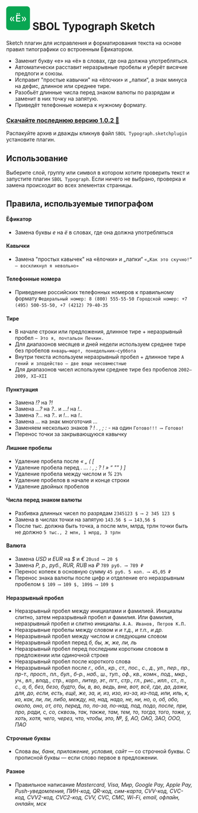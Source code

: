 # ![alt text](https://raw.githubusercontent.com/DanilovM/SBOLTypographSketch/master/SBOLTypograph_icon.svg) SBOL Typograph Sketch

Sketch плагин для исправления и форматирования текста на основе правил типографики со встроенным Ёфикатором.

* Заменит букву «е» на «ё» в словах, где она должна употребляться. 
* Автоматически расставит неразрывные пробелы и уберёт висячие предлоги и союзы. 
* Исправит "простые кавычки" на «ёлочки» и „лапки“, а знак минуса на дефис, длинное или среднее тире. 
* Разобьёт длинные числа перед знаком валюты по разрядам и заменит в них точку на запятую. 
* Приведёт телефонные номера к нужному формату. 

### [Скачайте последнюю версию 1.0.2 :rocket:](https://danilovm.github.io/SBOLTypographSketch/download/sboltypograph-1.0.2.zip)

Распакуйте архив и дважды кликнув файл ```SBOL Typograph.sketchplugin``` установите плагин.
    
## Использование

Выберите слой, группу или символ в котором хотите проверить текст и запустите плагин ```SBOL Typograph```. Если ничего не выбрано, проверка и замена происходит во всех элементах страницы.

## Правила, используемые типографом

#### Ёфикатор

* Замена буквы *е* на *ё* в словах, где она должна употребляться 


#### Кавычки

* Замена "простых кавычек" на «ёлочки» и „лапки“ ```«„Как это скучно!“ — воскликнул я невольно»```


#### Телефонные номера

* Приведение российских телефонных номеров к правильному формату ```Федеральный номер: 8 (800) 555-55-50 Городской номер: +7 (495) 500-55-50, +7 (4212) 79-40-35```

#### Тире

* В начале строки или предложения, длинное тире + неразрывный пробел ```— Это я, почтальон Печкин.```
* Для диапазонов месяцев и дней недели используем среднее тире без пробелов ```январь–март, понедельник–суббота```
* Внутри текста используем неразрывный пробел + длинное тире ```А гений и злодейство — две вещи несовместные```
* Для диапазонов чисел используем среднее тире без пробелов ```2002–2009, XI–XII```

#### Пунктуация

* Замена *!?* на *?!*
* Замена *...?* на *?‥* и *...!* на *!‥*
* Замена *?...* на *?‥* и *!...* на *!‥*
* Замена *...* на знак многоточия *…*
* Заменяем несколько знаков *? ! . , ; : -* на один ```Готово!!! ⟶ Готово!```
* Перенос точки за закрывающуюся кавычку

#### Лишние пробелы

* Удаление пробела после *« „ ( [*
* Удаление пробела перед *. … : , ; ? ! » “ "" ) ]*
* Удаление пробела между числом и *%* ```23%```
* Удаление пробелов в начале и конце строки
* Удаление двойных пробелов


#### Числа перед знаком валюты

* Разбивка длинных чисел по разрядам ```2345123 $ ⟶ 2 345 123 $```
* Замена в числах точки на запятую ```143.56 $ ⟶ 143,56 $```
* После тыс. должна быть точка, а после млн, млрд, трлн точки быть не должно ```5 тыс., 2 млн, 1 млрд, 3 трлн```


#### Валюта

* Замена *USD* и *EUR* на *$* и *€* ```20usd ⟶ 20 $```
* Замена *Р, р., руб., RUR, RUB* на *₽* ```789 руб. ⟶ 789 ₽```
* Перенос копеек в основную сумму ```45 руб. 5 коп. ⟶ 45,05 ₽```
* Перенос знака валюты после цифр и отделение его неразрывным пробелом ```$ 109 ⟶ 109 $, 109$ ⟶ 109 $```

#### Неразрывный пробел

* Неразрывный пробел между инициалами и фамилией. Инициалы слитно, затем неразрывный пробел и фамилия. Или фамилия, неразрывный пробел и слитно инициалы. ```А.А. Иванов, Петров К.П.```
* Неразрывные пробелы между словом и *и т.д., и т.п., и др.*
* Неразрывный пробел между числом и следующим словом
* Неразрывный пробел перед *б, бы, ж, же, ли, ль*
* Неразрывный пробел перед последним коротким словом в предложении или одиночной строке
* Неразрывный пробел после короткого слова
* Неразрывный пробел после *г., обл., кр., ст., пос., с., д., ул., пер., пр., пр-т., просп., пл., бул., б-р., наб., ш., туп., оф., кв., комн., под., мкр., уч., вл., влад., стр., корп., литер, эт., пгт., стр., гл., рис., илл., ст., п., c., а, б, без, безо, будто, бы, в, во, ведь, вне, вот, всё, где, да, даже, для, до, если, есть, ещё, же, за, и, из, изо, из-за, из-под, или, иль, к, ко, как, ли, ли, либо, между, на, над, надо, не, ни, но, о, об, обо, около, оно, от, ото, перед, по, по-за, по-над, под, подо, после, при, про, ради, с, со, сквозь, так, также, там, тем, то, тогда, того, тоже, у, хоть, хотя, чего, через, что, чтобы, это, №, §, АО, ОАО, ЗАО, ООО, ПАО*


#### Строчные буквы

* Слова *вы, банк, приложение, условия, сайт* — со строчной буквы. С прописной буквы — если слово первое в предложении.


#### Разное

* Правильное написание *Mastercard, Visa, Мир, Google Pay, Apple Pay, Push-уведомления, ПИН-код, QR-код, сим-карта, СVV-код, СVС-код, СVV2-код, СVС2-код, CVV, CVC, СМС, Wi-Fi, email, офлайн, онлайн, мск*


